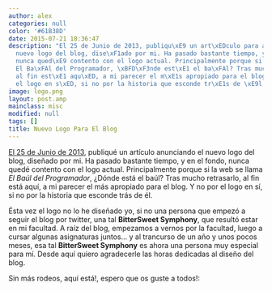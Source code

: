 ```yaml
---
author: alex
categories: null
color: '#61B38D'
date: 2015-07-21 18:36:47
description: "El 25 de Junio de 2013, publiqu\xE9 un art\xEDculo para anunciando el
  nuevo logo del blog, dise\xF1ado por mi. Ha pasado bastante tiempo, y en el fondo,
  nunca qued\xE9 contento con el logo actual. Principalmente porque si la web se llama
  El Ba\xFAl del Programador, \xBFD\xF3nde est\xE1 el ba\xFAl? Tras mucho retrasarlo,
  al fin est\xE1 aqu\xED, a mi parecer el m\xE1s apropiado para el blog. Y no por
  el logo en s\xED, si no por la historia que esconde tr\xE1s de \xE9l."
image: logo.png
layout: post.amp
mainclass: misc
modified: null
tags: []
title: Nuevo Logo Para El Blog
---
```


[El 25 de Junio de 2013](/vota-por-el-logo-que-mas-te-guste-para-el-baul-del-programador/), publiqué un artículo anunciando el nuevo logo del blog, diseñado por mi. Ha pasado bastante tiempo, y en el fondo, nunca quedé contento con el logo actual. Principalmente porque si la web se llama _El Baúl del Programador_, ¿Dónde está el baúl? Tras mucho retrasarlo, al fin está aquí, a mi parecer el más apropiado para el blog. Y no por el logo en sí, si no por la historia que esconde trás de él.

<!--more-->

Ésta vez el logo no lo he diseñado yo, si no una persona que empezó a seguir el blog por twitter, una tal __BitterSweet Symphony__, que resultó estar en mi facultad. A raíz del blog, empezamos a vernos por la facultad, luego a cursar algunas asignaturas juntos... y al trancurso de un año y unos pocos meses, esa tal __BitterSweet Symphony__ es ahora una persona muy especial para mí. Desde aquí quiero agradecerle las horas dedicadas al diseño del blog.

Sin más rodeos, aquí está!, espero que os guste a todos!:

<figure>
<amp-img on="tap:lightbox1" role="button" tabindex="0" layout="responsive" src="/img/logo.png" title="{{ page.title }}" alt="{{ page.title }}" width="550px" height="414px" />
</figure>